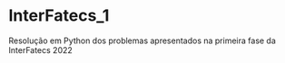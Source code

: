 # InterFatecs_1
Resolução em Python dos problemas apresentados na primeira fase da InterFatecs 2022

